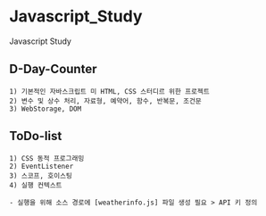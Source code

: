 # Javascript_Study
Javascript Study

## D-Day-Counter
~~~
1) 기본적인 자바스크립트 미 HTML, CSS 스터디르 위한 프로젝트
2) 변수 및 상수 처리, 자료형, 예약어, 함수, 반복문, 조건문
3) WebStorage, DOM
~~~

## ToDo-list
~~~
1) CSS 동적 프로그래밍
2) EventListener
3) 스코프, 호이스팅
4) 실행 컨텍스트

- 실행을 위해 소스 경로에 [weatherinfo.js] 파일 생성 필요 > API 키 정의
~~~

